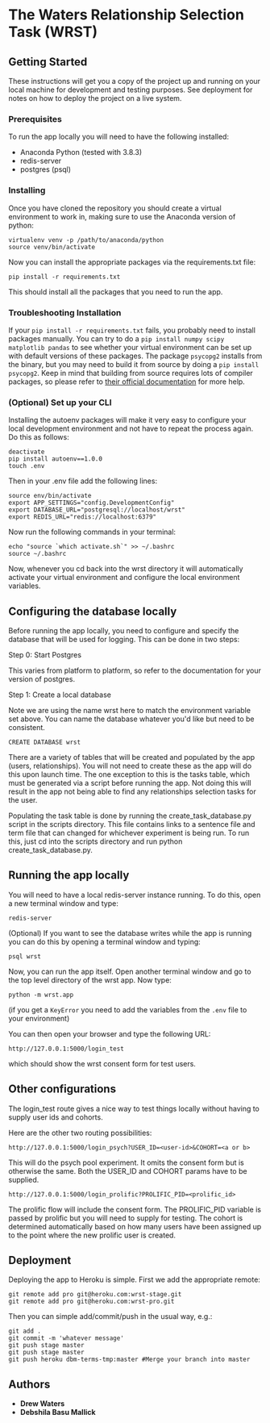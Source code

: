 # The Waters Relationship Selection Task (WRST)

## Getting Started

These instructions will get you a copy of the project up and running on your local machine for development and testing purposes. See deployment for notes on how to deploy the project on a live system.

### Prerequisites

To run the app locally you will need to have the following installed:

* Anaconda Python (tested with 3.8.3)
* redis-server
* postgres (psql)

### Installing

Once you have cloned the repository you should create a virtual environment to work in, making sure to use the Anaconda version of python:

```
virtualenv venv -p /path/to/anaconda/python
source venv/bin/activate
```

Now you can install the appropriate packages via the requirements.txt file:

```
pip install -r requirements.txt
```

This should install all the packages that you need to run the app.

### Troubleshooting Installation

If your `pip install -r requirements.txt` fails, you probably need to install packages manually. You can try to do a `pip install numpy scipy matplotlib pandas` to see whether your virtual environment can be set up with default versions of these packages. The package `psycopg2` installs from the binary, but you may need to build it from source by doing a `pip install psycopg2`. Keep in mind that building from source requires lots of compiler packages, so please refer to [their official documentation](https://www.psycopg.org/docs/install.html) for more help.

### (Optional) Set up your CLI

Installing the autoenv packages will make it very easy to configure your local development environment and not have to repeat the process again.  Do this as follows:

```
deactivate
pip install autoenv==1.0.0
touch .env
```

Then in your .env file add the following lines:

```
source env/bin/activate
export APP_SETTINGS="config.DevelopmentConfig"
export DATABASE_URL="postgresql://localhost/wrst"
export REDIS_URL="redis://localhost:6379"
```

Now run the following commands in your terminal:

```
echo "source `which activate.sh`" >> ~/.bashrc
source ~/.bashrc
```

Now, whenever you cd back into the wrst directory it will automatically activate your virtual environment and configure the local environment variables.

## Configuring the database locally

Before running the app locally, you need to configure and specify the database that will be used for logging.  This can be done in two steps:

Step 0: Start Postgres

This varies from platform to platform, so refer to the documentation for your version of postgres.

Step 1: Create a local database

Note we are using the name wrst here to match the environment variable set above.  You can name the database whatever you'd like but need to be consistent.

```
CREATE DATABASE wrst
```

There are a variety of tables that will be created and populated by the app (users, relationships). You will not need to create these as the app will do this upon launch time.  The one exception to this is the tasks table, which must be generated via a script before running the app.  Not doing this will result in the app not being able to find any relationships selection tasks for the user.

Populating the task table is done by running the create_task_database.py script in the scripts directory.  This file contains links to a sentence file and term file that can changed for whichever experiment is being run. To run this, just cd into the scripts directory and run python create_task_database.py.

## Running the app locally

You will need to have a local redis-server instance running.  To do this, open a new terminal window and type:

```
redis-server
```

(Optional) If you want to see the database writes while the app is running you can do this by opening a terminal window and typing:

```
psql wrst
```

Now, you can run the app itself. Open another terminal window and go to the top level directory of the wrst app.  Now type:

```
python -m wrst.app
```

(if you get a `KeyError` you need to add the variables from the `.env` file to your environment)

You can then open your browser and type the following URL:

```
http://127.0.0.1:5000/login_test
```

which should show the wrst consent form for test users.

## Other configurations

The login_test route gives a nice way to test things locally without having to supply user ids and cohorts.

Here are the other two routing possibilities:

```
http://127.0.0.1:5000/login_psych?USER_ID=<user-id>&COHORT=<a or b>
```

This will do the psych pool experiment.  It omits the consent form but is otherwise the same.  Both the USER_ID and COHORT params have to be supplied.

```
http://127.0.0.1:5000/login_prolific?PROLIFIC_PID=<prolific_id>
```

The prolific flow will include the consent form.  The PROLIFIC_PID variable is passed by prolific but you will need to supply for testing.  The cohort is determined automatically based on how many users have been assigned up to the point where the new prolific user is created.

## Deployment

Deploying the app to Heroku is simple.  First we add the appropriate remote:

```
git remote add pro git@heroku.com:wrst-stage.git
git remote add pro git@heroku.com:wrst-pro.git
```

Then you can simple add/commit/push in the usual way, e.g.:

```
git add .
git commit -m 'whatever message'
git push stage master
git push stage master
git push heroku dbm-terms-tmp:master #Merge your branch into master
```

## Authors

* **Drew Waters**
* **Debshila Basu Mallick** 

